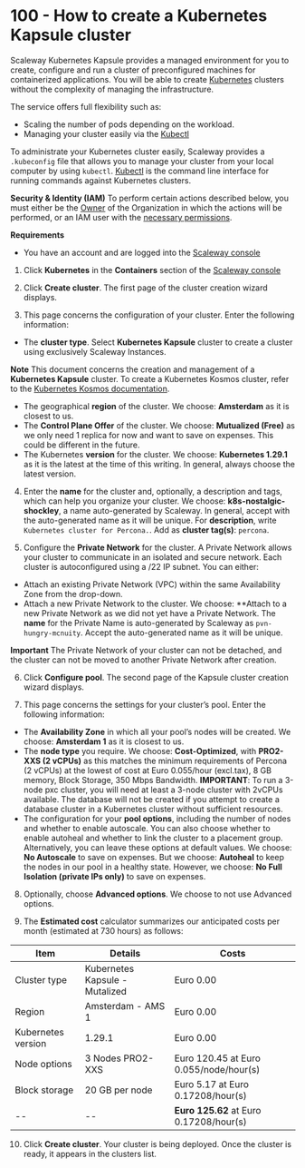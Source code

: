 # 100 - How to create a Kubernetes Kapsule cluster

Scaleway Kubernetes Kapsule provides a managed environment for you to create, configure and run a cluster of preconfigured machines for containerized applications. You will be able to create [Kubernetes](https://kubernetes.io/) clusters without the complexity of managing the infrastructure.

The service offers full flexibility such as:

- Scaling the number of pods depending on the workload.
- Managing your cluster easily via the [Kubectl](https://kubernetes.io/docs/reference/kubectl/overview/)

To administrate your Kubernetes cluster easily, Scaleway provides a ```.kubeconfig``` file that allows you to manage your cluster from your local computer by using ```kubectl```. [Kubectl](https://kubernetes.io/docs/reference/kubectl/overview/)
 is the command line interface for running commands against Kubernetes clusters.

**Security & Identity (IAM)**
To perform certain actions described below, you must either be the [Owner](https://www.scaleway.com/en/docs/identity-and-access-management/iam/concepts/#owner) of the Organization in which the actions will be performed, or an IAM user with the [necessary permissions](https://www.scaleway.com/en/docs/identity-and-access-management/iam/concepts/#permission).

**Requirements**
- You have an account and are logged into the [Scaleway console](https://console.scaleway.com/)

1. Click **Kubernetes** in the **Containers** section of the [Scaleway console](https://console.scaleway.com/)

2. Click **Create cluster**. The first page of the cluster creation wizard displays.

3. This page concerns the configuration of your cluster. Enter the following information:

- The **cluster type**. Select **Kubernetes Kapsule** cluster to create a cluster using exclusively Scaleway Instances.

**Note**
This document concerns the creation and management of a **Kubernetes Kapsule** cluster. To create a Kubernetes Kosmos cluster, refer to the [Kubernetes Kosmos documentation](https://www.scaleway.com/en/docs/containers/kubernetes/how-to/create-kosmos-cluster/).

- The geographical **region** of the cluster. We choose: **Amsterdam** as it is closest to us.
- The **Control Plane Offer** of the cluster. We choose: **Mutualized (Free)** as we only need 1 replica for now and want to save on expenses. This could be different in the future. 
- The Kubernetes **version** for the cluster. We choose: **Kubernetes 1.29.1** as it is the latest at the time of this writing. In general, always choose the latest version. 

4. Enter the **name** for the cluster and, optionally, a description and tags, which can help you organize your cluster. We choose: **k8s-nostalgic-shockley**, a name auto-generated by Scaleway. In general, accept with the auto-generated name as it will be unique. For **description**, write ```Kubernetes cluster for Percona.```. Add as **cluster tag(s)**: ```percona```.

5. Configure the **Private Network** for the cluster. A Private Network allows your cluster to communicate in an isolated and secure network. Each cluster is autoconfigured using a /22 IP subnet. You can either:

- Attach an existing Private Network (VPC) within the same Availability Zone from the drop-down.
- Attach a new Private Network to the cluster. We choose: **Attach to a new Private Network as we did not yet have a Private Network. The **name** for the Private Name is auto-generated by Scaleway as ```pvn-hungry-mcnuity```. Accept the auto-generated name as it will be unique.

**Important**
The Private Network of your cluster can not be detached, and the cluster can not be moved to another Private Network after creation.

6. Click **Configure pool**. The second page of the Kapsule cluster creation wizard displays.

7. This page concerns the settings for your cluster’s pool. Enter the following information:

- The **Availability Zone** in which all your pool’s nodes will be created. We choose: **Amsterdam 1** as it is closest to us.
- The **node type** you require. We choose: **Cost-Optimized**, with **PRO2-XXS (2 vCPUs)** as this matches the minimum requirements of Percona (2 vCPUs) at the lowest of cost at Euro 0.055/hour (excl.tax), 8 GB memory, Block Storage, 350 Mbps Bandwidth. **IMPORTANT**: To run a 3-node pxc cluster, you will need at least a 3-node cluster with 2vCPUs available. The database will not be created if you attempt to create a database cluster in a Kubernetes cluster without sufficient resources.
- The configuration for your **pool options**, including the number of nodes and whether to enable autoscale. You can also choose whether to enable autoheal and whether to link the cluster to a placement group. Alternatively, you can leave these options at default values. We choose: **No Autoscale** to save on expenses. But we choose: **Autoheal** to keep the nodes in our pool in a healthy state. However, we choose: **No Full Isolation (private IPs only)** to save on expenses.

8. Optionally, choose **Advanced options**. We choose to not use Advanced options. 

9. The **Estimated cost** calculator summarizes our anticipated costs per month (estimated at 730 hours) as follows:

| Item | Details | Costs |
| -- | -- | -- |
| Cluster type | Kubernetes Kapsule - Mutalized | Euro 0.00 |
| Region | Amsterdam - AMS 1 | Euro 0.00 |
| Kubernetes version | 1.29.1 | Euro 0.00 |
| Node options | 3 Nodes PRO2-XXS | Euro 120.45 at Euro 0.055/node/hour(s) |
| Block storage | 20 GB per node | Euro 5.17 at Euro 0.17208/hour(s) |
| -- | -- | **Euro 125.62** at Euro 0.17208/hour(s) |


10. Click **Create cluster**. Your cluster is being deployed. Once the cluster is ready, it appears in the clusters list.
